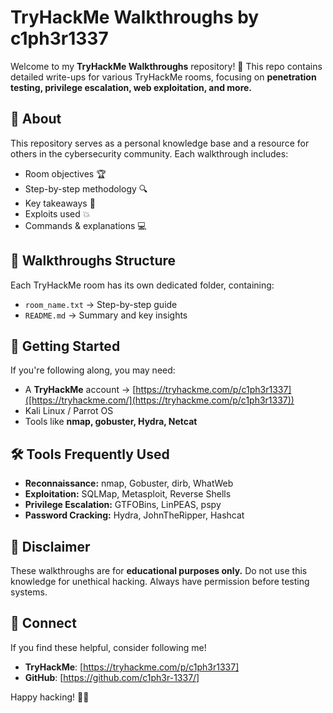 # TryHackMe Walkthroughs by c1ph3r1337

Welcome to my **TryHackMe Walkthroughs** repository! 🚀 This repo contains detailed write-ups for various TryHackMe rooms, focusing on **penetration testing, privilege escalation, web exploitation, and more.**

## 📌 About
This repository serves as a personal knowledge base and a resource for others in the cybersecurity community. Each walkthrough includes:
- Room objectives 🏆
- Step-by-step methodology 🔍
- Key takeaways 🧠
- Exploits used 💥
- Commands & explanations 💻

## 📂 Walkthroughs Structure
Each TryHackMe room has its own dedicated folder, containing:
- `room_name.txt` → Step-by-step guide
- `README.md` → Summary and key insights

## 🚀 Getting Started
If you're following along, you may need:
- A **TryHackMe** account → [https://tryhackme.com/p/c1ph3r1337]([https://tryhackme.com/](https://tryhackme.com/p/c1ph3r1337))
- Kali Linux / Parrot OS
- Tools like **nmap, gobuster, Hydra, Netcat**

## 🛠 Tools Frequently Used
- **Reconnaissance:** nmap, Gobuster, dirb, WhatWeb
- **Exploitation:** SQLMap, Metasploit, Reverse Shells
- **Privilege Escalation:** GTFOBins, LinPEAS, pspy
- **Password Cracking:** Hydra, JohnTheRipper, Hashcat

## 📜 Disclaimer
These walkthroughs are for **educational purposes only.** Do not use this knowledge for unethical hacking. Always have permission before testing systems.

## 🔗 Connect
If you find these helpful, consider following me!
- **TryHackMe**: [https://tryhackme.com/p/c1ph3r1337]
- **GitHub**: [https://github.com/c1ph3r-1337/]

Happy hacking! 🏴‍☠️
